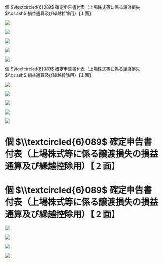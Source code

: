 個 $\\textcircled{6}089$ 確定申告書付表（上場株式等に係る譲渡損失 $\\oslash$ 損益通算及び繰越控除用）【１面】

![](https://www.nta.go.jp/tmp/beaeb683-8dc9-4a10-a0b5-bf4e5da4a621/images/93469c0e2ffb9529c5110970428b58fd0b284abe6f681ae61ad12c2caa4577a1.jpg)

![](https://www.nta.go.jp/tmp/beaeb683-8dc9-4a10-a0b5-bf4e5da4a621/images/c943f4aeabdc7a1c396911938685e6274aadf63c10eb3bf10cb1d626b76b8db0.jpg)

![](https://www.nta.go.jp/tmp/beaeb683-8dc9-4a10-a0b5-bf4e5da4a621/images/11c5489eb7cc40526a4239ef53faf635bc43e830185373da831ee7747aa8da95.jpg)

![](https://www.nta.go.jp/tmp/beaeb683-8dc9-4a10-a0b5-bf4e5da4a621/images/0d2d4b8c74c561bbcfd42202c078de6ec4fd9c5fe9247757a4a3f57ee18a3338.jpg)

![](https://www.nta.go.jp/tmp/beaeb683-8dc9-4a10-a0b5-bf4e5da4a621/images/643a0b7f01726d4236c525877543fdac58ff7b5549434e8d10c0c546912a632c.jpg)

個 $\\textcircled{6}089$ 確定申告書付表（上場株式等に係る譲渡損失 $\\oslash$ 損益通算及び繰越控除用）【１面】

![](https://www.nta.go.jp/tmp/beaeb683-8dc9-4a10-a0b5-bf4e5da4a621/images/d380edeac631630108af21e076674c7c001039e84d404f06cbc001b28a4c95cf.jpg)

![](https://www.nta.go.jp/tmp/beaeb683-8dc9-4a10-a0b5-bf4e5da4a621/images/0a51d23ca0db36a5515571eca6ad056a16399e72f0417e50de69c0074374a212.jpg)

![](https://www.nta.go.jp/tmp/beaeb683-8dc9-4a10-a0b5-bf4e5da4a621/images/b22cf3253a9b77fad2c2851c57bd25b10e69d1d8d192e0925fd28d2f317cdffa.jpg)

![](https://www.nta.go.jp/tmp/beaeb683-8dc9-4a10-a0b5-bf4e5da4a621/images/60114b1581f4aceeec2cd13d65101a697ed5745a7859e68327ff1447b17b3bbd.jpg)

![](https://www.nta.go.jp/tmp/beaeb683-8dc9-4a10-a0b5-bf4e5da4a621/images/a21b4c820b5f5b62cb25a10a7d1f0a5f3190bcf9f22892764e6f67d32ae3824a.jpg)

# 個 $\\textcircled{6}089$ 確定申告書付表（上場株式等に係る譲渡損失の損益通算及び繰越控除用）【２面】

# 個 $\\textcircled{6}089$ 確定申告書付表（上場株式等に係る譲渡損失の損益通算及び繰越控除用）【２面】

![](https://www.nta.go.jp/tmp/beaeb683-8dc9-4a10-a0b5-bf4e5da4a621/images/9d2ad901250ed8d2decafa8403b57faf14f94bbe516d5c19a4ec06f84318b13c.jpg)

![](https://www.nta.go.jp/tmp/beaeb683-8dc9-4a10-a0b5-bf4e5da4a621/images/414f513256f60cc7c27bcb754f63a5a4804c2bf2f78527a00a4b8e29a640add0.jpg)

![](https://www.nta.go.jp/tmp/beaeb683-8dc9-4a10-a0b5-bf4e5da4a621/images/4e90f8f87259509d766cdd4fc2f3db6a93ec2a49a614b5726130fc881e6e3dd7.jpg)

![](https://www.nta.go.jp/tmp/beaeb683-8dc9-4a10-a0b5-bf4e5da4a621/images/2426d8bc694e30a506968ef2f5f318e96931d2936053ca01392092611a9a076d.jpg)